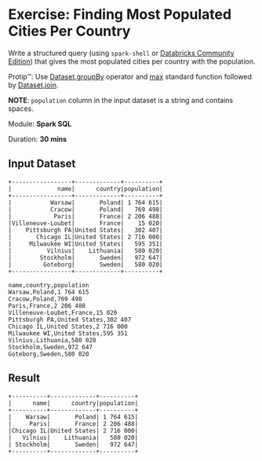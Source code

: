# Exercise: Finding Most Populated Cities Per Country

Write a structured query (using `spark-shell` or [Databricks Community Edition](https://community.cloud.databricks.com)) that gives the most populated cities per country with the population.

Protip™: Use [Dataset.groupBy](http://spark.apache.org/docs/latest/api/scala/index.html#org.apache.spark.sql.Dataset) operator and [max](http://spark.apache.org/docs/latest/api/scala/index.html#org.apache.spark.sql.functions$) standard function followed by [Dataset.join](http://spark.apache.org/docs/latest/api/scala/index.html#org.apache.spark.sql.Dataset).

**NOTE**: `population` column in the input dataset is a string and contains spaces.

Module: **Spark SQL**

Duration: **30 mins**

## Input Dataset

```text
+-----------------+-------------+----------+
|             name|      country|population|
+-----------------+-------------+----------+
|           Warsaw|       Poland| 1 764 615|
|           Cracow|       Poland|   769 498|
|            Paris|       France| 2 206 488|
|Villeneuve-Loubet|       France|    15 020|
|    Pittsburgh PA|United States|   302 407|
|       Chicago IL|United States| 2 716 000|
|     Milwaukee WI|United States|   595 351|
|          Vilnius|    Lithuania|   580 020|
|        Stockholm|       Sweden|   972 647|
|         Goteborg|       Sweden|   580 020|
+-----------------+-------------+----------+
```

```text
name,country,population
Warsaw,Poland,1 764 615
Cracow,Poland,769 498
Paris,France,2 206 488
Villeneuve-Loubet,France,15 020
Pittsburgh PA,United States,302 407
Chicago IL,United States,2 716 000
Milwaukee WI,United States,595 351
Vilnius,Lithuania,580 020
Stockholm,Sweden,972 647
Goteborg,Sweden,580 020
```

## Result

```text
+----------+-------------+----------+
|      name|      country|population|
+----------+-------------+----------+
|    Warsaw|       Poland| 1 764 615|
|     Paris|       France| 2 206 488|
|Chicago IL|United States| 2 716 000|
|   Vilnius|    Lithuania|   580 020|
| Stockholm|       Sweden|   972 647|
+----------+-------------+----------+
```

<!--
## Solution

```text
val cities = spark.read.option("header", true).csv("cities.csv")
val cities_with_pop_long = cities
  .withColumn("pop", translate('population, " ", "") cast "long")
val biggestCitiesPerCountry = cities_with_pop_long
  .groupBy('country)
  .agg(max('pop) as "max_population")
val solution = biggestCitiesPerCountry
  .join(cities_with_pop_long, "country")
  .where('max_population === 'pop)
  .select('name, 'country, 'population)
```
-->